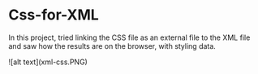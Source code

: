 # Css-for-XML
<p> In this project, tried linking the CSS file as an external file to the XML file and saw how the results are on the browser, with styling data. </p>
![alt text](xml-css.PNG)
